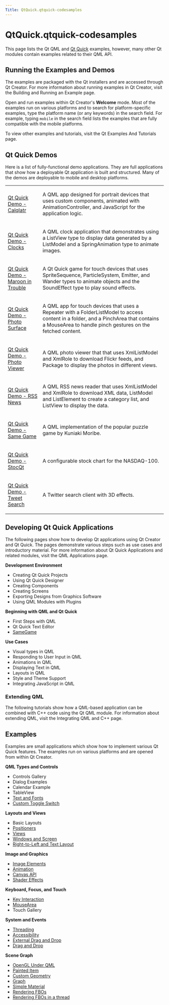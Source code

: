 ```yaml
---
Title: QtQuick.qtquick-codesamples
---
```


# QtQuick.qtquick-codesamples

<span class="subtitle"></span>
<!-- $$$qtquick-codesamples.html-description -->
<p>This page lists the Qt QML and <a href="QtQuick.qtquick-index.md">Qt Quick</a> examples, however, many other Qt modules contain examples related to their QML API.</p>
<h2 id="running-the-examples-and-demos">Running the Examples and Demos</h2>
<p>The examples are packaged with the Qt installers and are accessed through Qt Creator. For more information about running examples in Qt Creator, visit the Building and Running an Example page.</p>
<p>Open and run examples within Qt Creator's <b>Welcome</b> mode. Most of the examples run on various platforms and to search for platform-specific examples, type the platform name (or any keywords) in the search field. For example, typing <code>mobile</code> in the search field lists the examples that are fully compatible with the mobile platforms.</p>
<p>To view other examples and tutorials, visit the Qt Examples And Tutorials page.</p>
<h2 id="qt-quick-demos">Qt Quick Demos</h2>
<p>Here is a list of fully-functional demo applications. They are full applications that show how a deployable Qt application is built and structured. Many of the demos are deployable to mobile and desktop platforms.</p>
<table class="annotated">
<tr class="odd topAlign"><td class="tblName"><p><a href="https://developer.ubuntu.comapps/qml/sdk-15.04/QtQuick.demos-calqlatr/">Qt Quick Demo - Calqlatr</a></p></td><td class="tblDescr"><p>A QML app designed for portrait devices that uses custom components, animated with AnimationController, and JavaScript for the application logic.</p></td></tr>
<tr class="even topAlign"><td class="tblName"><p><a href="https://developer.ubuntu.comapps/qml/sdk-15.04/QtQuick.demos-clocks/">Qt Quick Demo - Clocks</a></p></td><td class="tblDescr"><p>A QML clock application that demonstrates using a ListView type to display data generated by a ListModel and a SpringAnimation type to animate images.</p></td></tr>
<tr class="odd topAlign"><td class="tblName"><p><a href="https://developer.ubuntu.comapps/qml/sdk-15.04/QtQuick.demos-maroon/">Qt Quick Demo - Maroon in Trouble</a></p></td><td class="tblDescr"><p>A Qt Quick game for touch devices that uses SpriteSequence, ParticleSystem, Emitter, and Wander types to animate objects and the SoundEffect type to play sound effects.</p></td></tr>
<tr class="even topAlign"><td class="tblName"><p><a href="https://developer.ubuntu.comapps/qml/sdk-15.04/QtQuick.demos-photosurface/">Qt Quick Demo - Photo Surface</a></p></td><td class="tblDescr"><p>A QML app for touch devices that uses a Repeater with a FolderListModel to access content in a folder, and a PinchArea that contains a MouseArea to handle pinch gestures on the fetched content.</p></td></tr>
<tr class="odd topAlign"><td class="tblName"><p><a href="https://developer.ubuntu.comapps/qml/sdk-15.04/QtQuick.demos-photoviewer/">Qt Quick Demo - Photo Viewer</a></p></td><td class="tblDescr"><p>A QML photo viewer that that uses XmlListModel and XmlRole to download Flickr feeds, and Package to display the photos in different views.</p></td></tr>
<tr class="even topAlign"><td class="tblName"><p><a href="https://developer.ubuntu.comapps/qml/sdk-15.04/QtQuick.demos-rssnews/">Qt Quick Demo - RSS News</a></p></td><td class="tblDescr"><p>A QML RSS news reader that uses XmlListModel and XmlRole to download XML data, ListModel and ListElement to create a category list, and ListView to display the data.</p></td></tr>
<tr class="odd topAlign"><td class="tblName"><p><a href="https://developer.ubuntu.comapps/qml/sdk-15.04/QtQuick.demos-samegame/">Qt Quick Demo - Same Game</a></p></td><td class="tblDescr"><p>A QML implementation of the popular puzzle game by Kuniaki Moribe.</p></td></tr>
<tr class="even topAlign"><td class="tblName"><p><a href="https://developer.ubuntu.comapps/qml/sdk-15.04/QtQuick.demos-stocqt/">Qt Quick Demo - StocQt</a></p></td><td class="tblDescr"><p>A configurable stock chart for the NASDAQ-100.</p></td></tr>
<tr class="odd topAlign"><td class="tblName"><p><a href="https://developer.ubuntu.comapps/qml/sdk-15.04/QtQuick.demos-tweetsearch/">Qt Quick Demo - Tweet Search</a></p></td><td class="tblDescr"><p>A Twitter search client with 3D effects.</p></td></tr>
</table>
<h2 id="developing-qt-quick-applications">Developing Qt Quick Applications</h2>
<p>The following pages show how to develop Qt applications using Qt Creator and Qt Quick. The pages demonstrate various steps such as use cases and introductory material. For more information about Qt Quick Applications and related modules, visit the QML Applications page.</p>
<p><b>Development Environment</b></p>
<ul>
<li>Creating Qt Quick Projects</li>
<li>Using Qt Quick Designer</li>
<li>Creating Components</li>
<li>Creating Screens</li>
<li>Exporting Designs from Graphics Software</li>
<li>Using QML Modules with Plugins</li>
</ul>
<p><b>Beginning with QML and Qt Quick</b></p>
<ul>
<li>First Steps with QML</li>
<li>Qt Quick Text Editor</li>
<li><a href="QtQuick.qml-advtutorial.md">SameGame</a></li>
</ul>
<p><b>Use Cases</b></p>
<ul>
<li>Visual types in QML</li>
<li>Responding to User Input in QML</li>
<li>Animations in QML</li>
<li>Displaying Text in QML</li>
<li>Layouts in QML</li>
<li>Style and Theme Support</li>
<li>Integrating JavaScript in QML</li>
</ul>
<h3 >Extending QML</h3>
<p>The following tutorials show how a QML-based application can be combined with C++ code using the Qt QML module. For information about extending QML, visit the Integrating QML and C++ page.</p>
<h2 id="examples">Examples</h2>
<p>Examples are small applications which show how to implement various Qt Quick features. The examples run on various platforms and are opened from within Qt Creator.</p>
<p><b>QML Types and Controls</b></p>
<ul>
<li>Controls Gallery</li>
<li>Dialog Examples</li>
<li>Calendar Example</li>
<li>TableView</li>
<li><a href="https://developer.ubuntu.comapps/qml/sdk-15.04/QtQuick.text/">Text and Fonts</a></li>
<li><a href="QtQuick.qmlexampletoggleswitch.md">Custom Toggle Switch</a></li>
</ul>
<p><b>Layouts and Views</b></p>
<ul>
<li>Basic Layouts</li>
<li><a href="https://developer.ubuntu.comapps/qml/sdk-15.04/QtQuick.positioners/">Positioners</a></li>
<li><a href="https://developer.ubuntu.comapps/qml/sdk-15.04/QtQuick.views/">Views</a></li>
<li><a href="https://developer.ubuntu.comapps/qml/sdk-15.04/QtQuick.window/">Windows and Screen</a></li>
<li><a href="https://developer.ubuntu.comapps/qml/sdk-15.04/QtQuick.righttoleft/">Right-to-Left and Text Layout</a></li>
</ul>
<p><b>Image and Graphics</b></p>
<ul>
<li><a href="https://developer.ubuntu.comapps/qml/sdk-15.04/QtQuick.imageelements/">Image Elements</a></li>
<li><a href="https://developer.ubuntu.comapps/qml/sdk-15.04/QtQuick.animation/">Animation</a></li>
<li><a href="https://developer.ubuntu.comapps/qml/sdk-15.04/QtQuick.canvas/">Canvas API</a></li>
<li><a href="https://developer.ubuntu.comapps/qml/sdk-15.04/QtQuick.shadereffects/">Shader Effects</a></li>
</ul>
<p><b>Keyboard, Focus, and Touch</b></p>
<ul>
<li><a href="https://developer.ubuntu.comapps/qml/sdk-15.04/QtQuick.keyinteraction/">Key Interaction</a></li>
<li><a href="https://developer.ubuntu.comapps/qml/sdk-15.04/QtQuick.mousearea/">MouseArea</a></li>
<li>Touch Gallery</li>
</ul>
<p><b>System and Events</b></p>
<ul>
<li><a href="https://developer.ubuntu.comapps/qml/sdk-15.04/QtQuick.threading/">Threading</a></li>
<li><a href="https://developer.ubuntu.comapps/qml/sdk-15.04/QtQuick.quick-accessibility/">Accessibility</a></li>
<li><a href="https://developer.ubuntu.comapps/qml/sdk-15.04/QtQuick.externaldraganddrop/">External Drag and Drop</a></li>
<li><a href="https://developer.ubuntu.comapps/qml/sdk-15.04/QtQuick.draganddrop/">Drag and Drop</a></li>
</ul>
<p><b>Scene Graph</b></p>
<ul>
<li><a href="https://developer.ubuntu.comapps/qml/sdk-15.04/QtQuick.scenegraph-openglunderqml/">OpenGL Under QML</a></li>
<li><a href="https://developer.ubuntu.comapps/qml/sdk-15.04/QtQuick.customitems-painteditem/">Painted Item</a></li>
<li><a href="https://developer.ubuntu.comapps/qml/sdk-15.04/QtQuick.scenegraph-customgeometry/">Custom Geometry</a></li>
<li><a href="https://developer.ubuntu.comapps/qml/sdk-15.04/QtQuick.scenegraph-graph/">Graph</a></li>
<li><a href="https://developer.ubuntu.comapps/qml/sdk-15.04/QtQuick.scenegraph-simplematerial/">Simple Material</a></li>
<li><a href="https://developer.ubuntu.comapps/qml/sdk-15.04/QtQuick.scenegraph-textureinsgnode/">Rendering FBOs</a></li>
<li><a href="https://developer.ubuntu.comapps/qml/sdk-15.04/QtQuick.scenegraph-textureinthread/">Rendering FBOs in a thread</a></li>
</ul>
<!-- @@@qtquick-codesamples.html -->
